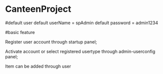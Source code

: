 # CanteenProject

#default user
default userName = spAdmin
default password = admin1234

#basic feature

Register user account through startup panel;

Activate account or select registered usertype through admin-userconfig panel;

Item can be added through user
